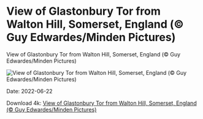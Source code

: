 # View of Glastonbury Tor from Walton Hill, Somerset, England (© Guy Edwardes/Minden Pictures)

View of Glastonbury Tor from Walton Hill, Somerset, England (© Guy Edwardes/Minden Pictures)

![View of Glastonbury Tor from Walton Hill, Somerset, England (© Guy Edwardes/Minden Pictures)](https://bing.com/th?id=OHR.GlastonburySolstice_EN-US7196057692_UHD.jpg&w=1024&h=576)

Date: 2022-06-22

Download 4k: [View of Glastonbury Tor from Walton Hill, Somerset, England (© Guy Edwardes/Minden Pictures)](https://bing.com/th?id=OHR.GlastonburySolstice_EN-US7196057692_UHD.jpg)

